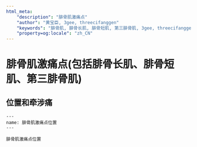 ```yaml
---
html_meta:
    "description": "腓骨肌激痛点"
    "author": "黄宝臣, 3gee, threecifanggen"
    "keywords": "腓骨肌, 腓骨长肌, 腓骨短肌, 第三腓骨肌, 3gee, threecifanggen, 医学百科, 黄宝臣"
    "property=og:locale": "zh_CN"
---
```

# 腓骨肌激痛点(包括腓骨长肌、腓骨短肌、第三腓骨肌)

## 位置和牵涉痛

```{figure} /_static/img/2022-01-31-13-14-15.png
---
name: 腓骨肌激痛点位置
---

腓骨肌激痛点位置
```